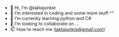 - 👋 Hi, I’m @laktajunkie
- 👀 I’m interested in coding and some more stuff ^^
- 🌱 I’m currently learning python and C#
- 💞️ I’m looking to collaborate on ...
- 📫 How to reach me (laktajunkie@gmail.com)

<!---
laktajunkie/laktajunkie is a ✨ special ✨ repository because its `README.md` (this file) appears on your GitHub profile.
You can click the Preview link to take a look at your changes.
--->
